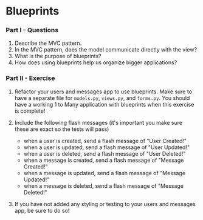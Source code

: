# Blueprints 

### Part I - Questions

1. Describe the MVC pattern.
2. In the MVC pattern, does the model communicate directly with the view?
2. What is the purpose of blueprints?
3. How does using blueprints help us organize bigger applications?

### Part II - Exercise

1. Refactor your users and messages app to use blueprints.  Make sure to have a separate file for `models.py`, `views.py`, and `forms.py`. You should have a working 1 to Many application with blueprints when this exercise is complete!

2. Include the following flash messages (it's important you make sure these are exact so the tests will pass)
    - when a user is created, send a flash message of "User Created!"
    - when a user is updated, send a flash message of "User Updated!"
    - when a user is deleted, send a flash message of "User Deleted!"
    - when a message is created, send a flash message of "Message Created!"
    - when a message is updated, send a flash message of "Message Updated!"
    - when a message is deleted, send a flash message of "Message Deleted!"

3. If you have not added any styling or testing to your users and messages app, be sure to do so!
